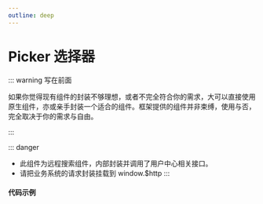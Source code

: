 ```yaml
---
outline: deep
---
```


# Picker 选择器

::: warning 写在前面

如果你觉得现有组件的封装不够理想，或者不完全符合你的需求，大可以直接使用原生组件，亦或亲手封装一个适合的组件。框架提供的组件并非束缚，使用与否，完全取决于你的需求与自由。

:::

::: danger

- 此组件为远程搜索组件，内部封装并调用了用户中心相关接口。
- 请把业务系统的请求封装挂载到 window.$http
:::

#### 代码示例
